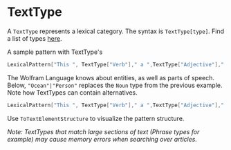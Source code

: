# TextType

A `TextType` represents a lexical category. The syntax is `TextType[type]`. Find a list of types [here](https://reference.wolfram.com/language/guide/TextContentTypes.html).

A sample pattern with TextType's
```Mathematica
LexicalPattern["This ", TextType["Verb"]," a ",TextType["Adjective"]," ", TextType["Noun"],"!"]
```

The Wolfram Language knows about entities, as well as parts of speech. Below, `"Ocean"|"Person"` replaces the `Noun` type from the previous example. Note how TextTypes can contain alternatives.
```Mathematica
LexicalPattern["This ", TextType["Verb"]," a ",TextType["Adjective"]," ", TextType["Ocean"|"Person"],"!"]
```

Use `ToTextElementStructure` to visualize the pattern structure.

_Note: TextTypes that match large sections of text (Phrase types for example) may cause memory errors when searching over articles._
